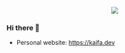 <div align="center"> <img src="https://github-profile-trophy.vercel.app/?username=alyenc" /> </div>


### Hi there 👋

- Personal website: https://kaifa.dev

<!--
**alyenc/alyenc** is a ✨ _special_ ✨ repository because its `README.md` (this file) appears on your GitHub profile.

Here are some ideas to get you started:

- 🔭 I’m currently working on ...
- 🌱 I’m currently learning ...
- 👯 I’m looking to collaborate on ...
- 🤔 I’m looking for help with ...
- 💬 Ask me about ...
- 📫 How to reach me: ...
- 😄 Pronouns: ...
- ⚡ Fun fact: ...
-->
